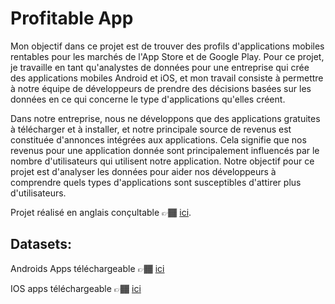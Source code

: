 # Profitable App
Mon objectif dans ce projet est de trouver des profils d'applications mobiles rentables pour les marchés de l'App Store et de Google Play. Pour ce projet, je travaille en tant qu'analystes de données pour une entreprise qui crée des applications mobiles Android et iOS, et mon travail consiste à permettre à notre équipe de développeurs de prendre des décisions basées sur les données en ce qui concerne le type d'applications qu'elles créent.

Dans notre entreprise, nous ne développons que des applications gratuites à télécharger et à installer, et notre principale source de revenus est constituée d'annonces intégrées aux applications. Cela signifie que nos revenus pour une application donnée sont principalement influencés par le nombre d'utilisateurs qui utilisent notre application. Notre objectif pour ce projet est d'analyser les données pour aider nos développeurs à comprendre quels types d'applications sont susceptibles d'attirer plus d'utilisateurs.

Projet réalisé en anglais conçultable 👉🏾 [ici](https://github.com/jgaman/python_projects/blob/master/Profitable%20App.ipynb).

## Datasets:

Androids Apps téléchargeable 👉🏾 [ici](https://www.kaggle.com/lava18/google-play-store-apps)

IOS apps téléchargeable  👉🏾 [ici](https://www.kaggle.com/ramamet4/app-store-apple-data-set-10k-apps/data#)

